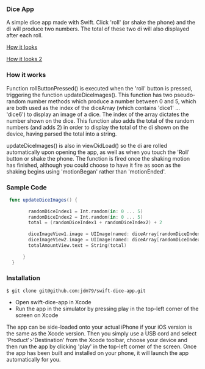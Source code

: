 ### Dice App

A simple dice app made with Swift. Click 'roll' (or shake the phone) and the di will produce two numbers. The total of these two di will also displayed after each roll.

[How it looks](https://github.com/jdm79/swift-dice-app/blob/master/Dicee/dicee-screenshot-1.PNG)

[How it looks 2](https://github.com/jdm79/swift-dice-app/blob/master/Dicee/dicee-screenshot-2.PNG)

### How it works

Function rollButtonPressed() is executed when the 'roll' button is pressed, triggering the function updateDiceImages(). This function has two pseudo-random number methods which produce a number between 0 and 5, which are both used as the index of the diceArray (which contains 'dice1' ... 'dice6') to display an image of a dice. The index of the array dictates the number shown on the dice. This function also adds the total of the random numbers (and adds 2) in order to display the total of the di shown on the device, having parsed the total into a string.

updateDiceImages() is also in viewDidLoad() so the di are rolled automatically upon opening the app, as well as when you touch the 'Roll' button or shake the phone. The function is fired once the shaking motion has finished, although you could choose to have it fire as soon as the shaking begins using 'motionBegan' rather than 'motionEnded'.


### Sample Code

``` swift
 func updateDiceImages() {
        
        randomDiceIndex1 = Int.random(in: 0 ... 5)
        randomDiceIndex2 = Int.random(in: 0 ... 5)
        total = (randomDiceIndex1 + randomDiceIndex2) + 2
        
        diceImageView1.image = UIImage(named: diceArray[randomDiceIndex1])
        diceImageView2.image = UIImage(named: diceArray[randomDiceIndex2])
        totalAmountView.text = String(total)
    
      }
  }
```

### Installation
```
$ git clone git@github.com:jdm79/swift-dice-app.git
```
* Open swift-dice-app in Xcode
* Run the app in the simulator by pressing play in the top-left corner of the screen on Xcode

The app can be side-loaded onto your actual iPhone if your iOS version is the same as the Xcode version. Then you simply use a USB cord and select 'Product'>'Destination' from the Xcode toolbar, choose your device and then run the app by clicking 'play' in the top-left corner of the screen. Once the app has been built and installed on your phone, it will launch the app automatically for you.